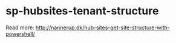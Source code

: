 # sp-hubsites-tenant-structure

Read more: http://nannerup.dk/hub-sites-get-site-structure-with-powershell/
